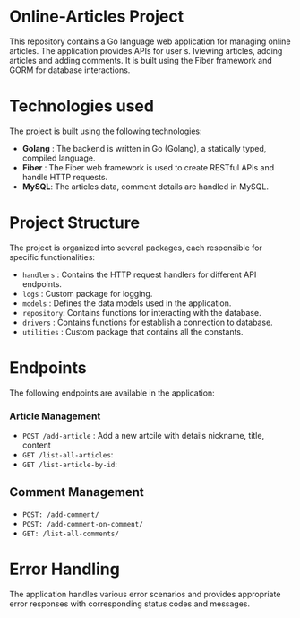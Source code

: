 # Online-Articles Project
This repository contains a Go language web application for managing online articles. The application provides APIs for user s. Iviewing articles, adding articles and adding comments. It is built using the Fiber framework and GORM for database interactions.

# Technologies used
The project is built using the following technologies:
- **Golang**  : The backend is written in Go (Golang), a statically typed, compiled language.
- **Fiber**   : The Fiber web framework is used to create RESTful APIs and handle HTTP requests.
- **MySQL**: The articles data, comment details are handled in MySQL.

# Project Structure
The project is organized into several packages, each responsible for specific functionalities:
- `handlers`  : Contains the HTTP request handlers for different API endpoints.
- `logs`      : Custom package for logging.
- `models`    : Defines the data models used in the application.
- `repository`: Contains functions for interacting with the database.
- `drivers`   : Contains functions for establish a connection to database.
- `utilities` : Custom package that contains all the constants.

# Endpoints
The following endpoints are available in the application:

### Article Management
- `POST /add-article` : Add a new artcile with details nickname, title, content
- `GET /list-all-articles`:
- `GET /list-article-by-id`:

## Comment Management
- `POST: /add-comment/`
- `POST: /add-comment-on-comment/`
- `GET: /list-all-comments/`

# Error Handling
The application handles various error scenarios and provides appropriate error responses with corresponding status codes and messages.